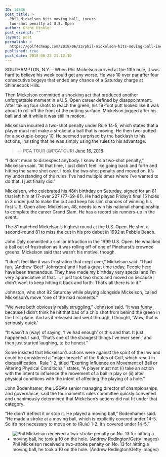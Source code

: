 ```yaml
---
ID: 14846
post_title: >
  Phil Mickelson hits moving ball, incurs
  two-shot penalty at U.S. Open
author: Grant Hinkle
post_excerpt: ""
layout: post
permalink: >
  https://golf4cheap.com/2018/06/23/phil-mickelson-hits-moving-ball-incurs-two-shot-penalty-at-u-s-open/
published: true
post_date: 2018-06-23 21:12:10
---
```

<div><div><div><p>SOUTHAMPTON, N.Y. – When Phil Mickelson arrived at the 13th hole, it was hard to believe his week could get any worse. He was 10 over par after four consecutive bogeys that ended any chance of a Saturday charge at Shinnecock Hills.</p><p>Then Mickelson committed a shocking act that produced another unforgettable moment in a U.S. Open career defined by disappointment. After taking four shots to reach the green, his 19-foot putt looked like it was about to roll off the front of the putting surface. Mickelson jogged after his ball and hit it while it was still in motion.</p><p>Mickelson incurred a two-shot penalty under Rule 14-5, which states that a player must not make a stroke at a ball that is moving. He then two-putted for a sextuple-bogey 10. He seemed surprised by the backlash to his actions, insisting that he was simply using the rules to his advantage.</p></div><blockquote data-lang=en>— PGA TOUR (@PGATOUR) <a href="https://twitter.com/PGATOUR/status/1008063410490302465?ref_src=twsrc%5Etfw">June 16, 2018</a></blockquote><div><p>“I don’t mean to disrespect anybody. I know it’s a two-shot penalty,” Mickelson said. “At that time, I just didn’t feel like going back and forth and hitting the same shot over. I took the two-shot penalty and moved on. It’s my understanding of the rules. I’ve had multiple times where I’ve wanted to do that. I just finally did.”</p><p>Mickelson, who celebrated his 48th birthday on Saturday, signed for an 81 that left him at 17-over 227 (77-69-81). He had played Friday’s final 15 holes in 3 under just to make the cut and keep his slim chances of winning his first U.S. Open alive. Mickelson, 48, needs to win his national championship to complete the career Grand Slam. He has a record six runners-up in the event.</p><p>The 81 matched Mickelson’s highest round at the U.S. Open. He shot a second-round 81 to miss the cut in his pro debut in 1992 at Pebble Beach.</p><p>John Daly committed a similar infraction in the 1999 U.S. Open. He whacked a ball out of frustration as it was rolling off of one of Pinehurst’s crowned greens. Mickelson said that wasn’t his motive, though.</p><p>“I don’t feel like it was frustration that crept over,” Mickelson said. “I had fun. (Andrew ‘Beef’ Johnston) and I had a great time today. People here have been tremendous. They have made my birthday very special and I’m very appreciative of that. … I just took two shots and moved on because I didn’t want to keep hitting it back and forth. That’s all there is to it.”</p></div><div><p>Johnston, who shot 82 Saturday while playing alongside Mickelson, called Mickelson’s move “one of the mad moments.”</p><p>“We were both obviously really struggling,” Johnston said. “It was funny because I didn’t think he hit that bad of a chip shot from behind the green in the first place. And as it released and went through, I thought, ‘Wow, that is seriously quick.’</p><p>“It wasn’t a (way) of saying, ‘I’ve had enough’ or this and that. It just happened. I said, ‘That’s one of the strangest things I’ve ever seen,’ and then just started laughing, to be honest.”</p><p>Some insisted that Mickelson’s actions were against the spirit of the law and could be considered a “major breach” of the Rules of Golf, which result in disqualification.  Rule 1-2, titled “Exerting Influence on Movement of Ball or Altering Physical Conditions,” states, “A player must not (i) take an action with the intent to influence the movement of a ball in play or (ii) alter physical conditions with the intent of affecting the playing of a hole.”</p><p>John Bodenhamer, the USGA’s senior managing director of championships and governance, said the tournament’s rules committee quickly convened and unanimously determined that Mickelson’s actions did not fit under that category.</p><p>“He didn’t deflect it or stop it. He played a moving ball,” Bodenhamer said. “He made a stroke at a moving ball, which is explicitly covered under 14-5. So it’s not necessary to move on to (Rule) 1-2. It’s covered under 14-5.”</p></div><div><ul><li><img alt="Phil Mickelson received a two-stroke penalty on No. 13 for hitting a moving ball, he took a 10 on the hole. (Andrew Redington/Getty Images)" data-crop=fill data-gravity=center src=https://www.pgatour.com/pgatour/editorial/2018/06/16/Mickelson-Down-847-Getty.jpg><span>Phil Mickelson received a two-stroke penalty on No. 13 for hitting a moving ball, he took a 10 on the hole. (Andrew Redington/Getty Images)</span></li></ul></div></div></div>